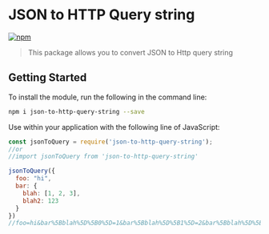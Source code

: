 # JSON to HTTP Query string
[![npm](https://img.shields.io/npm/v/github-buttons)](https://www.npmjs.com/package/json-to-http-query-string)
> This package allows you to convert JSON to Http query string

## Getting Started
To install the module, run the following in the command line:
```bash
npm i json-to-http-query-string --save
```
Use within your application with the following line of JavaScript:
```js
const jsonToQuery = require('json-to-http-query-string');
//or 
//import jsonToQuery from 'json-to-http-query-string'

jsonToQuery({
  foo: "hi",
  bar: {
    blah: [1, 2, 3],
    blah2: 123
  }
}) 
//foo=hi&bar%5Bblah%5D%5B0%5D=1&bar%5Bblah%5D%5B1%5D=2&bar%5Bblah%5D%5B2%5D=3&bar%5Bblah2%5D=123
```
